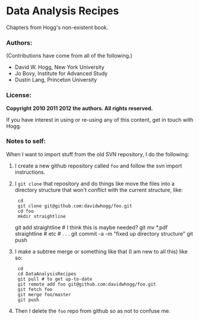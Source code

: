 # Data Analysis Recipes

Chapters from Hogg's non-existent book.

### Authors: ###

(Contributions have come from all of the following.)

* David W. Hogg, New York University
* Jo Bovy, Institute for Advanced Study
* Dustin Lang, Princeton University

### License: ###

**Copyright 2010 2011 2012 the authors.  All rights reserved.**

If you have interest in using or re-using any of this content, get in
touch with Hogg.

### Notes to self: ###

When I want to import stuff from the old SVN repository, I do the
following:

1. I create a new github repository called `foo` and follow the svn
   import instructions.

2. I `git clone` that repository and do things like move the files into
   a directory structure that won't conflict with the current
   structure, like:

        cd
        git clone git@github.com:davidwhogg/foo.git
        cd foo
        mkdir straightline
	git add straightline # I think this is maybe needed?
        git mv *.pdf straightline
        # etc
        # . . .
        git commit -a -m "fixed up directory structure"
        git push

3. I make a subtree merge or something like that (I am new to all this)
   like so:

        cd
        cd DataAnalysisRecipes
        git pull # to get up-to-date
        git remote add foo git@github.com:davidwhogg/foo.git
        git fetch foo
        git merge foo/master
        git push

4. Then I delete the `foo` repo from github so as not to confuse me.
